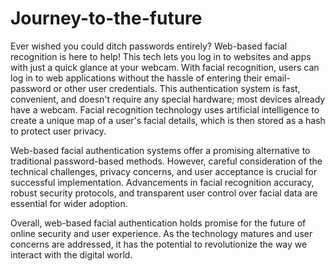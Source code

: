 # Journey-to-the-future
Ever wished you could ditch passwords entirely? Web-based facial recognition is here to help! This tech lets you log in to websites and apps with just a quick glance at your webcam. With facial recognition, users can log in to web applications without the hassle of entering their email-password or other user credentials. This authentication system is fast, convenient, and doesn't require any special hardware; most devices already have a webcam. Facial recognition technology uses artificial intelligence to create a unique map of a user's facial details, which is then stored as a hash to protect user privacy.

Web-based facial authentication systems offer a promising alternative to traditional password-based methods. However, careful consideration of the technical challenges, privacy concerns, and user acceptance is crucial for successful implementation. Advancements in facial recognition accuracy, robust security protocols, and transparent user control over facial data are essential for wider adoption.

Overall, web-based facial authentication holds promise for the future of online security and user experience. As the technology matures and user concerns are addressed, it has the potential to revolutionize the way we interact with the digital world.
